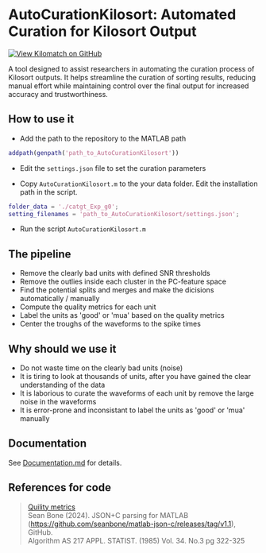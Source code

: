# AutoCurationKilosort: Automated Curation for Kilosort Output
[![View Kilomatch on GitHub](https://img.shields.io/badge/GitHub-AutoCurationKilosort-blue.svg)](https://github.com/jiumao2/AutoCurationKilosort)

A tool designed to assist researchers in automating the curation process of Kilosort outputs. It helps streamline the curation of sorting results, reducing manual effort while maintaining control over the final output for increased accuracy and trustworthiness.

## How to use it

- Add the path to the repository to the MATLAB path

```MATLAB
addpath(genpath('path_to_AutoCurationKilosort'))
```

- Edit the `settings.json` file to set the curation parameters

- Copy `AutoCurationKilosort.m` to the your data folder. Edit the installation path in the script.

```MATLAB
folder_data = './catgt_Exp_g0';
setting_filenames = 'path_to_AutoCurationKilosort/settings.json';
```

- Run the script `AutoCurationKilosort.m`

## The pipeline

- Remove the clearly bad units with defined SNR thresholds
- Remove the outlies inside each cluster in the PC-feature space
- Find the potential splits and merges and make the dicisions automatically / manually
- Compute the quality metrics for each unit
- Label the units as 'good' or 'mua' based on the quality metrics
- Center the troughs of the waveforms to the spike times

## Why should we use it

- Do not waste time on the clearly bad units (noise)
- It is tiring to look at thousands of units, after you have gained the clear understanding of the data
- It is laborious to curate the waveforms of each unit by remove the large noise in the waveforms
- It is error-prone and inconsistant to label the units as 'good' or 'mua' manually

## Documentation

See [Documentation.md](Documentation.md) for details.

## References for code

> [Quility metrics](https://allensdk.readthedocs.io/en/latest/_static/examples/nb/ecephys_quality_metrics.html)  
> Sean Bone (2024). JSON+C parsing for MATLAB (https://github.com/seanbone/matlab-json-c/releases/tag/v1.1), GitHub.  
> Algorithm AS 217 APPL. STATIST. (1985) Vol. 34. No.3 pg 322-325
